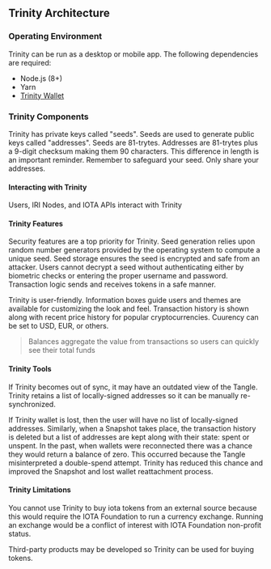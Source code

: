 ## Trinity Architecture

### Operating Environment

Trinity can be run as a desktop or mobile app.  The following dependencies are required:

- Node.js (8+)
- Yarn
- [Trinity Wallet](https://github.com/iotaledger/trinity-wallet.git)

### Trinity Components

Trinity has private keys called "seeds".  Seeds are used to generate public keys called "addresses".  Seeds are 81-trytes.  Addresses are 81-trytes plus a 9-digit checksum making them 90 characters.  This difference in length is an important reminder.  Remember to safeguard your seed.  Only share your addresses.


#### Interacting with Trinity

Users, IRI Nodes, and IOTA APIs interact with Trinity


#### Trinity Features

Security features are a top priority for Trinity.  Seed generation relies upon random number generators provided by the operating system to compute a unique seed.  Seed storage ensures the seed is encrypted and safe from an attacker.  Users cannot decrypt a seed without authenticating either by biometric checks or entering the proper username and password.  Transaction logic sends and receives tokens in a safe manner.

Trinity is user-friendly.  Information boxes guide users and themes are available for customizing the look and feel.  Transaction history is shown along with recent price history for popular cryptocurrencies.  Cuurency can be set to USD, EUR, or others.

> Balances aggregate the value from transactions so users can quickly see their total funds


#### Trinity Tools

If Trinity becomes out of sync, it may have an outdated view of the Tangle.  Trinity retains a list of locally-signed addresses so it can be manually re-synchronized.

If Trinity wallet is lost, then the user will have no list of locally-signed addresses.  Similarly, when a Snapshot takes place, the transaction history is deleted but a list of addresses are kept along with their state: spent or unspent.  In the past, when wallets were reconnected there was a chance they would return a balance of zero.  This occurred because the Tangle misinterpreted a double-spend attempt.  Trinity has reduced this chance and improved the Snapshot and lost wallet reattachment process.


#### Trinity Limitations

You cannot use Trinity to buy iota tokens from an external source because this would require the IOTA Foundation to run a currency exchange.  Running an exchange would be a conflict of interest with IOTA Foundation non-profit status.
 
Third-party products may be developed so Trinity can be used for buying tokens.
